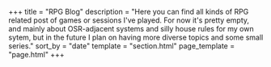 +++
title = "RPG Blog"
description = "Here you can find all kinds of RPG related post of games or sessions I've played. For now it's pretty empty, and mainly about OSR-adjacent systems and silly house rules for my own sytem, but in the future I plan on having more diverse topics and some small series."
sort_by = "date"
template = "section.html"
page_template = "page.html"
+++
